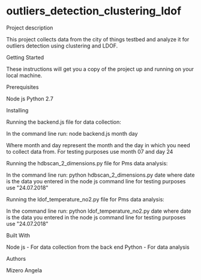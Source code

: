 # outliers_detection_clustering_ldof

Project description

This project collects data from the city of things testbed and analyze it for outliers detection using clustering and LDOF.

Getting Started

These instructions will get you a copy of the project up and running on your local machine.

Prerequisites

Node js
Python 2.7

Installing

Running the backend.js file for data collection:

In the command line run: node backend.js month day

Where month and day represent the month and the day in which you need to collect data from. For testing purposes use month 07 and day 24

Running the hdbscan_2_dimensions.py file for Pms data analysis:

In the command line run: python hdbscan_2_dimensions.py date where date is the data you entered in the node js command line for testing purposes use "24.07.2018"

Running the ldof_temperature_no2.py file for Pms data analysis:

In the command line run: python ldof_temperature_no2.py date where date is the data you entered in the node js command line for testing purposes use "24.07.2018"

Built With

Node js - For data collection from the back end
Python - For data analysis

Authors

Mizero Angela
